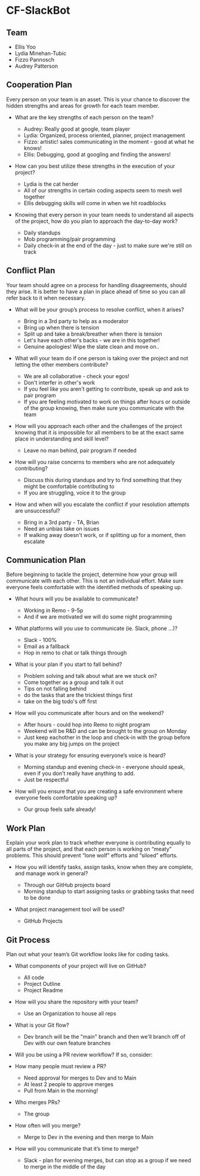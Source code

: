 # CF-SlackBot

## Team

- Ellis Yoo
- Lydia Minehan-Tubic
- Fizzo Pannosch
- Audrey Patterson

## Cooperation Plan

Every person on your team is an asset. This is your chance to discover the hidden strengths and areas for growth for each team member.

- What are the key strengths of each person on the team?

  - Audrey: Really good at google, team player
  - Lydia: Organized, process oriented, planner, project management
  - Fizzo: artistic! sales communicating in the moment - good at what he knows!
  - Ellis: Debugging, good at googling and finding the answers!

- How can you best utilize these strengths in the execution of your project?

  - Lydia is the cat herder
  - All of our strengths in certain coding aspects seem to mesh well together
  - Ellis debugging skills will come in when we hit roadblocks

- Knowing that every person in your team needs to understand all aspects of the project, how do you plan to approach the day-to-day work?
  - Daily standups
  - Mob programming/pair programming
  - Daily check-in at the end of the day - just to make sure we're still on track

## Conflict Plan

Your team should agree on a process for handling disagreements, should they arise. It is better to have a plan in place ahead of time so you can all refer back to it when necessary.

- What will be your group’s process to resolve conflict, when it arises?
  - Bring in a 3rd party to help as a moderator
  - Bring up when there is tension
  - Split up and take a break/breather when there is tension
  - Let's have each other's backs - we are in this together!
  - Genuine apologies! Wipe the slate clean and move on..

- What will your team do if one person is taking over the project and not letting the other members contribute?
  - We are all collaborative - check your egos!
  - Don't interfer in other's work
  - If you feel like you aren't getting to contribute, speak up and ask to pair program
  - If you are feeling motivated to work on things after hours or outside of the group knowing, then make sure you communicate with the team

- How will you approach each other and the challenges of the project knowing that it is impossible for all members to be at the exact same place in understanding and skill level?
  - Leave no man behind, pair program if needed

- How will you raise concerns to members who are not adequately contributing?
  - Discuss this during standups and try to find something that they might be comfortable contributing to
  - If you are struggling, voice it to the group

- How and when will you escalate the conflict if your resolution attempts are unsuccessful?
  - Bring in a 3rd party - TA, Brian
  - Need an unbias take on issues
  - If walking away doesn't work, or if splitting up for a moment, then escalate

## Communication Plan

Before beginning to tackle the project, determine how your group will communicate with each other. This is not an individual effort. Make sure everyone feels comfortable with the identified methods of speaking up.

- What hours will you be available to communicate?
  - Working in Remo - 9-5p
  - And if we are motivated we will do some night programming

- What platforms will you use to communicate (ie. Slack, phone …)?
  - Slack - 100%
  - Email as a fallback
  - Hop in remo to chat or talk things through

- What is your plan if you start to fall behind?
  - Problem solving and talk about what are we stuck on?
  - Come together as a group and talk it out
  - Tips on not falling behind
   - do the tasks that are the trickiest things first
   - take on the big todo's off first

- How will you communicate after hours and on the weekend?
  - After hours - could hop into Remo to night program
  - Weekend will be R&D and can be brought to the group on Monday
  - Just keep eachother in the loop and check-in with the group before you make any big jumps on the project

- What is your strategy for ensuring everyone’s voice is heard?
  - Morning standup and evening check-in - everyone should speak, even if you don't really have anything to add.
  - Just be respectful

- How will you ensure that you are creating a safe environment where everyone feels comfortable speaking up?
  - Our group feels safe already!

## Work Plan

Explain your work plan to track whether everyone is contributing equally to all parts of the project, and that each person is working on “meaty” problems. This should prevent “lone wolf” efforts and “siloed” efforts.

- How you will identify tasks, assign tasks, know when they are complete, and manage work in general?
  - Through our GitHub projects board
  - Morning standup to start assigning tasks or grabbing tasks that need to be done

- What project management tool will be used?
  - GitHub Projects

## Git Process

Plan out what your team’s Git workflow looks like for coding tasks.

- What components of your project will live on GitHub?
  - All code
  - Project Outline
  - Project Readme

- How will you share the repository with your team?
  - Use an Organization to house all reps

- What is your Git flow?
  - Dev branch will be the "main" branch and then we'll branch off of Dev with our own feature branches

- Will you be using a PR review workflow? If so, consider:

- How many people must review a PR?
  - Need approval for merges to Dev and to Main
  - At least 2 people to approve merges
  - Pull from Main in the morning!
- Who merges PRs?
  - The group
- How often will you merge?
  - Merge to Dev in the evening and then merge to Main
- How will you communicate that it’s time to merge?
  - Slack - plan for evening merges, but can stop as a group if we need to merge in the middle of the day
